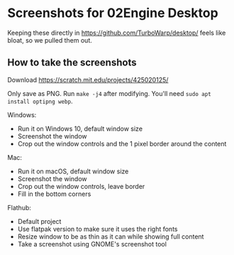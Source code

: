 # Screenshots for 02Engine Desktop

Keeping these directly in https://github.com/TurboWarp/desktop/ feels like bloat, so we pulled them out.

## How to take the screenshots

Download https://scratch.mit.edu/projects/425020125/

Only save as PNG. Run `make -j4` after modifying. You'll need `sudo apt install optipng webp`.

Windows:

 - Run it on Windows 10, default window size
 - Screenshot the window
 - Crop out the window controls and the 1 pixel border around the content

Mac:

 - Run it on macOS, default window size
 - Screenshot the window
 - Crop out the window controls, leave border
 - Fill in the bottom corners

Flathub:

 - Default project
 - Use flatpak version to make sure it uses the right fonts
 - Resize window to be as thin as it can while showing full content
 - Take a screenshot using GNOME's screenshot tool
